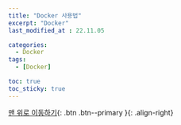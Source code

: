 ```yaml
---
title: "Docker 사용법"
excerpt: "Docker"
last_modified_at : 22.11.05

categories:
  - Docker
tags:
  - [Docker]

toc: true
toc_sticky: true
---
```



[맨 위로 이동하기](#){: .btn .btn--primary }{: .align-right}